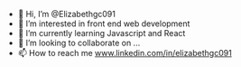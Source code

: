 - 👋 Hi, I’m @Elizabethgc091
- 👀 I’m interested in front end web development
- 🌱 I’m currently learning Javascript and React
- 💞️ I’m looking to collaborate on ...
- 📫 How to reach me www.linkedin.com/in/elizabethgc091

<!---
Elizabethgc091/Elizabethgc091 is a ✨ special ✨ repository because its `README.md` (this file) appears on your GitHub profile.
You can click the Preview link to take a look at your changes.
--->
